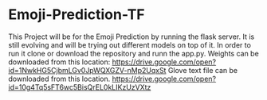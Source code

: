 # Emoji-Prediction-TF
This Project will be for the Emoji Prediction by running the flask server. 
It is still evolving and will be trying out different models on top of it. In order to run it  clone or download the repository and runn the app.py.
Weights can be downloaded from this location: https://drive.google.com/open?id=1NwkHG5CjbmLGv0JpWQXGZV-nMp2UqxSt
Glove text file can be downloaded from this location. https://drive.google.com/open?id=10g4Tq5sFT6wc5BisQrEL0kLIKzUzVXtz


